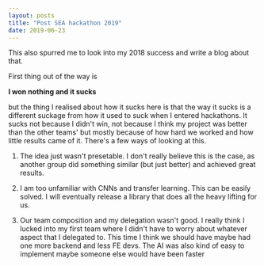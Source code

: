 ```yaml
---
layout: posts
title: "Post SEA hackathon 2019"
date: 2019-06-23
---
```


This also spurred me to look into my 2018 success and write a blog about that.

First thing out of the way is

**I won nothing and it sucks**

but the thing I realised about how it sucks here is that the way it sucks is a different suckage from how it used to suck when I entered hackathons. It sucks not because I didn't win, not because I think my project was better than the other teams' but mostly because of how hard we worked and how little results came of it. There's a few ways of looking at this.

1. The idea just wasn't presetable. I don't really believe this is the case, as another group did something similar (but just better) and achieved great results.

2. I am too unfamiliar with CNNs and transfer learning. This can be easily solved. I will eventually release a library that does all the heavy lifting for us.

3. Our team composition and my delegation wasn't good. I really think I lucked into my first team where I didn't have to worry about whatever aspect that I delegated to. This time I think we should have maybe had one more backend and less FE devs. The AI was also kind of easy to implement maybe someone else would have been faster